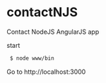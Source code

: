 # contactNJS
Contact  NodeJS AngularJS app

start
``` bash
 $ node www/bin
```
Go to http://localhost:3000
